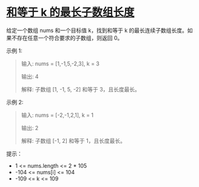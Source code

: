 #  [和等于 k 的最长子数组长度](https://leetcode.cn/problems/maximum-size-subarray-sum-equals-k?envType=weekly-question&envId=2025-04-13)

给定一个数组 nums 和一个目标值 k，找到和等于 k 的最长连续子数组长度。如果不存在任意一个符合要求的子数组，则返回 0。

 

示例 1:

> 输入: nums = [1,-1,5,-2,3], k = 3
> 
> 输出: 4 
> 
> 解释: 子数组 [1, -1, 5, -2] 和等于 3，且长度最长。

示例 2:

> 输入: nums = [-2,-1,2,1], k = 1
> 
> 输出: 2 
> 
> 解释: 子数组 [-1, 2] 和等于 1，且长度最长。
 

提示：

- 1 <= nums.length <= 2 * 105
- -104 <= nums[i] <= 104
- -109 <= k <= 109